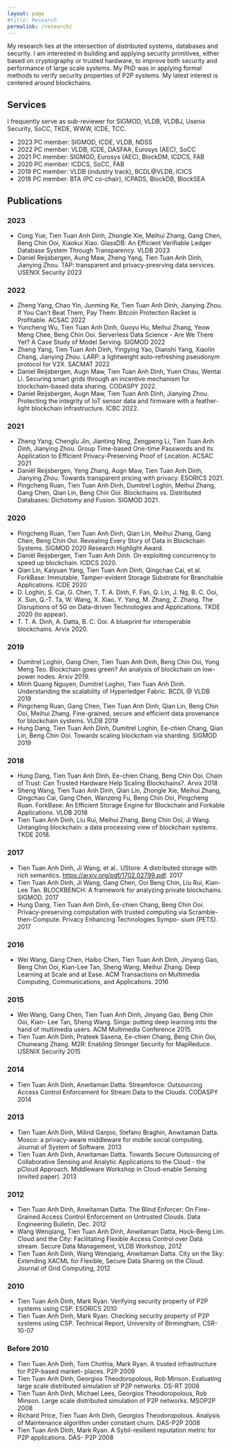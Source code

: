```yaml
---
layout: page
#title: Research 
permalink: /research/
---
```

My research lies at the intersection of distributed systems, databases and security. I am interested in
building and applying security primitives, either based on cryptography or trusted hardware, to improve both
security and performance of large scale systems. My PhD was in applying formal methods to verify security
properties of P2P systems. My latest interest is centered around blockchains. 

## Services
I frequently serve as sub-reviewer for SIGMOD, VLDB, VLDBJ, Usenix Security, SoCC, TKDE, WWW, ICDE, TCC.
* 2023 PC member: SIGMOD, ICDE, VLDB, NDSS
* 2022 PC member: VLDB, ICDE, DASFAA, Eurosys (AEC), SoCC
* 2021 PC member: SIGMOD, Eurosys (AEC), BlockDM, ICDCS, FAB
* 2020 PC member: ICDCS, SoCC, FAB
* 2019 PC member: VLDB (industry track), BCDL@VLDB, ICICS
* 2018 PC member: BTA (PC co-chair), ICPADS, BlockDB, BlockSEA

## Publications

### 2023
* Cong Yue, Tien Tuan Anh Dinh, Zhongle Xie, Meihui Zhang, Gang Chen, Beng Chin Ooi, Xiaokui Xiao. GlassDB: An Efficient Verifiable Ledger Database System Through Transparency. VLDB 2023
* Daniel Reijsbergen, Aung Maw, Zheng Yang, Tien Tuan Anh Dinh, Jianying Zhou. TAP: transparent and privacy-presrving data services. USENIX Security 2023

### 2022
* Zheng Yang, Chao Yin, Junming Ke, Tien Tuan Anh Dinh, Jianying Zhou. If You Can’t Beat Them, Pay Them: Bitcoin Protection Racket is Profitable. ACSAC 2022
* Yuncheng Wu, Tien Tuan Anh Dinh, Guoyu Hu, Meihui Zhang, Yeow Meng Chee, Beng Chin Ooi. Serverless Data Science - Are We There Yet? A Case Study of Model Serving. SIGMOD 2022
* Zheng Yang, Tien Tuan Anh Dinh, Yingying Yao, Dianshi Yang, Xiaolin Chang, Jianying Zhou. LARP: a lightweight auto-refreshing pseudonym protocol for V2X. SACMAT 2022 
* Daniel Reijsbergen, Augn Maw, Tien Tuan Anh Dinh, Yuen Chau, Wentai Li. Securing smart grids through an incentive mechanism for blockchain-based data sharing. CODASPY 2022. 
* Daniel Reijsbergen, Augn Maw, Tien Tuan Anh Dinh, Jianying Zhou. Protecting the integrity of IoT sensor data and firmware with a feather-light blockchain infrastructure. ICBC 2022. 

### 2021
* Zheng Yang, Chenglu Jin, Jianting Ning, Zengpeng Li, Tien Tuan Anh Dinh, Jianying Zhou. Group Time-based One-time Passwords and its Application to Efficient Privacy-Preserving Proof of Location. ACSAC 2021
* Daniël Reijsbergen, Yeng Zhang, Augn Maw, Tien Tuan Anh Dinh, Jianying Zhou. Towards transparent pricing with privacy. ESORICS 2021.  
* Pingcheng Ruan, Tien Tuan Anh Dinh, Dumitrel Loghin, Meihui Zhang, Gang Chen, Qian Lin, Beng Chin Ooi.
Blockchains vs. Distributed Databases: Dichotomy and Fusion. SIGMOD 2021.

### 2020
* Pingcheng Ruan, Tien Tuan Anh Dinh, Qian Lin, Meihui Zhang, Gang Chen, Beng Chin Ooi. Revealing Every Story of Data in Blockchain Systems. SIGMOD 2020 Research Highlight Award. 
* Daniël Reijsbergen, Tien Tuan Anh Dinh. On exploiting concurrency to speed up blockchain. ICDCS 2020.
* Qian Lin, Kaiyuan Yang, Tien Tuan Anh Dinh, Qingchao Cai, et al.  ForkBase: Immutable, Tamper-evident Storage Substrate for Branchable Applications. ICDE 2020
* D. Loghin, S. Cai, G. Chen, T. T. A. Dinh, F. Fan, Q. Lin, J. Ng, B. C. Ooi, X. Sun, Q.-T. Ta, W. Wang, X. Xiao, Y. Yang, M. Zhang, Z. Zhang. The Disruptions of 5G on Data-driven Technologies and Applications. TKDE 2020 (to appear).
* T. T. A. Dinh, A. Datta, B. C. Ooi. A blueprint for interoperable blockchains. Arvix 2020. 

### 2019
* Dumitrel Loghin, Gang Chen, Tien Tuan Anh Dinh, Beng Chin Ooi, Yong Meng Teo. Blockchain goes green? An analysis of blockchain on low-power nodes. Arxiv 2019. 
* Minh Quang Nguyen, Dumitrel Loghin, Tien Tuan Anh Dinh. Understanding the scalability of Hyperledger Fabric. BCDL @ VLDB 2019
* Pingcheng Ruan, Gang Chen, Tien Tuan Anh Dinh, Qian Lin, Beng Chin Ooi, Meihui Zhang. Fine-grained, secure and efficient data provenance for blockchain systems. VLDB 2019
* Hung Dang, Tien Tuan Anh Dinh, Dumitrel Loghin, Ee-chien Chang, Qian Lin, Beng Chin Ooi. Towards scaling blockchain via sharding. SIGMOD 2019

### 2018
* Hung Dang, Tien Tuan Anh Dinh, Ee-chien Chang, Beng Chin Ooi. Chain of Trust: Can Trusted Hardware Help Scaling Blockchains?. Arvix 2018
* Sheng Wang, Tien Tuan Anh Dinh, Qian Lin, Zhongle Xie, Meihui Zhang, Qingchao Cai, Gang Chen, Wanzeng Fu, Beng Chin Ooi, Pingcheng Ruan. ForkBase: An Efficient Storage Engine for Blockchain and Forkable Applications. VLDB 2018
* Tien Tuan Anh Dinh, Liu Rui, Meihui Zhang, Beng Chin Ooi, Ji Wang. Untangling blockchain: a data processing view of blockchain systems. TKDE 2018.

### 2017
* Tien Tuan Anh Dinh, Ji Wang, et al.. UStore: A distributed storage with rich semantics. https://arxiv.org/pdf/1702.02799.pdf. 2017
* Tien Tuan Anh Dinh, Ji Wang, Gang Chen, Ooi Beng Chin, Liu Rui, Kian-Lee Tan. BLOCKBENCH: A framework for analyzing private blockchains. SIGMOD. 2017
* Hung Dang, Tien Tuan Anh Dinh, Ee-chien Chang, Beng Chin Ooi. Privacy-preserving computation with trusted computing via Scramble-then-Compute. Privacy Enhancing Technologies Sympo- sium (PETS). 2017

### 2016
* Wei Wang, Gang Chen, Haibo Chen, Tien Tuan Anh Dinh, Jinyang Gao, Beng Chin Ooi, Kian-Lee Tan, Sheng Wang, Meihui Zhang. Deep Learning at Scale and at Ease. ACM Transactions on Multimedia Computing, Communications, and Applications. 2016

### 2015
* Wei Wang, Gang Chen, Tien Tuan Anh Dinh, Jinyang Gao, Beng Chin Ooi, Kian- Lee Tan, Sheng Wang. Singa: putting deep learning into the hand of multimedia users. ACM Multimedia Conference 2015.
* Tien Tuan Anh Dinh, Prateek Saxena, Ee-chien Chang, Beng Chin Ooi, Chunwang Zhang. M2R: Enabling Stronger Security for MapReduce. USENIX Security 2015

### 2014
* Tien Tuan Anh Dinh, Anwitaman Datta. Streamforce: Outsourcing Access Control Enforcement for Stream Data to the Clouds. CODASPY 2014

### 2013
* Tien Tuan Anh Dinh, Milind Ganjoo, Stefano Braghin, Anwitaman Datta. Mosco: a privacy-aware middleware for mobile social computing. Journal of System of Software. 2013
* Tien Tuan Anh Dinh, Anwitaman Datta. Towards Secure Outsourcing of Collaborative Sensing and Analytic Applications to the Cloud - the pCloud Approach. Middleware Workshop in Cloud-enable Sensing (invited paper). 2013

### 2012
* Tien Tuan Anh Dinh, Anwitaman Datta. The Blind Enforcer: On Fine-Grained Access Control Enforcement on Untrusted Clouds. Data Engineering Bulletin, Dec. 2012
* Wang Wenqiang, Tien Tuan Anh Dinh, Anwitaman Datta, Hock-Beng Lim. Cloud and the City: Facilitating Flexible Access Control over Data stream. Secure Data Management, VLDB Workshop, 2012
* Tien Tuan Anh Dinh, Wang Wenqiang, Anwitaman Datta. City on the Sky: Extending XACML for Flexible, Secure Data Sharing on the Cloud. Journal of Grid Computing, 2012

### 2010
* Tien Tuan Anh Dinh, Mark Ryan. Verifying security property of P2P systems using CSP. ESORICS 2010
* Tien Tuan Anh Dinh, Mark Ryan. Checking security property of P2P systems using CSP. Technical Report, University of Birmingham, CSR-10-07

### Before 2010
* Tien Tuan Anh Dinh, Tom Chothia, Mark Ryan. A trusted infrastructure for P2P-based market- places. P2P 2009
* Tien Tuan Anh Dinh, Georgios Theodoropolous, Rob Minson. Evaluating large scale distributed simulation of P2P networks. DS-RT 2008
* Tien Tuan Anh Dinh, Michael Lees, Georgios Theodoropolous, Rob Minson. Large scale distributed simulation of P2P networks. MSOP2P 2008
* Richard Price, Tien Tuan Anh Dinh, Georgios Theodoropolous. Analysis of Maintenance algorithm under constant churn. DAS-P2P 2008
* Tien Tuan Anh Dinh, Mark Ryan. A Sybil-resilient reputation metric for P2P applications. DAS- P2P 2008
